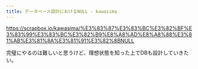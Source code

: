 ```yaml
---
title: データベース設計におけるNULL - kawasima
---
```


https://scrapbox.io/kawasima/%E3%83%87%E3%83%BC%E3%82%BF%E3%83%99%E3%83%BC%E3%82%B9%E8%A8%AD%E8%A8%88%E3%81%AB%E3%81%8A%E3%81%91%E3%82%8BNULL

完璧にやるのは難しいと思うけど、理想状態を知った上でDBも設計していきたい。

